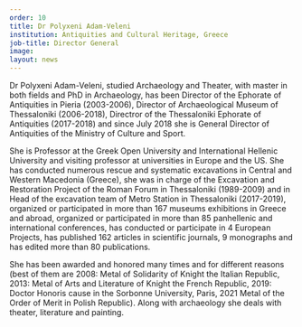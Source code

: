 ```yaml
---
order: 10
title: Dr Polyxeni Adam-Veleni
institution: Antiquities and Cultural Heritage, Greece
job-title: Director General
image:
layout: news
---
```


Dr Polyxeni Adam-Veleni, studied Archaeology and Theater, with master in both fields and PhD in Archaeology, has been Director of the Ephorate of Antiquities in Pieria (2003-2006), Director of Archaeological Museum of Thessaloniki (2006-2018), Directror of the Thessaloniki Ephorate of Antiquities (2017-2018) and since July 2018 she is General Director of Antiquities of the Ministry of Culture and Sport.

She is Professor at the Greek Open University and International Hellenic University and visiting professor at universities in Europe and the US. She has conducted numerous rescue and systematic excavations in Central and Western Macedonia (Greece), she was in charge of the Excavation and Restoration Project of the Roman Forum in Thessaloniki (1989-2009) and in Head of the excavation team of Metro Station in Thessaloniki (2017-2019), organized or participated in more than 167 museums exhibitions in Greece and abroad, organized or participated in more than 85 panhellenic and international conferences, has conducted or participate in 4 European Projects, has published 162 articles in scientific journals, 9 monographs and has edited more than 80 publications.

She has been awarded and honored many times and for different reasons (best of them are 2008: Metal of Solidarity of Knight the Italian Republic, 2013: Metal of Arts and Literature of Knight the French Republic, 2019: Doctor Honoris cause in the Sorbonne University, Paris, 2021 Metal of the Order of Merit in Polish Republic). Along with archaeology she deals with theater, literature and painting.